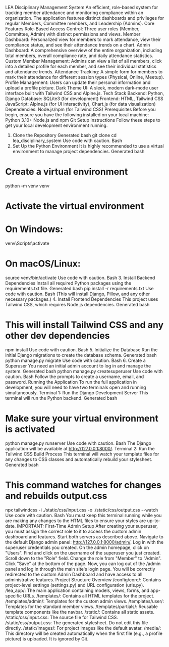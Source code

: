 LEA Disciplinary Management System
An efficient, role-based system for tracking member attendance and monitoring compliance within an organization. The application features distinct dashboards and privileges for regular Members, Committee members, and Leadership (Admins).
Core Features
Role-Based Access Control: Three user roles (Member, Committee, Admin) with distinct permissions and views.
Member Dashboard: Personalized view for members to mark attendance, view their compliance status, and see their attendance trends on a chart.
Admin Dashboard: A comprehensive overview of the entire organization, including total members, overall compliance rate, and daily attendance statistics.
Custom Member Management: Admins can view a list of all members, click into a detailed profile for each member, and see their individual statistics and attendance trends.
Attendance Tracking: A simple form for members to mark their attendance for different session types (Physical, Online, Meetup).
Profile Management: Users can update their personal information and upload a profile picture.
Dark Theme UI: A sleek, modern dark-mode user interface built with Tailwind CSS and Alpine.js.
Tech Stack
Backend: Python, Django
Database: SQLite3 (for development)
Frontend: HTML, Tailwind CSS
JavaScript: Alpine.js (for UI interactivity), Chart.js (for data visualization)
Dependencies: Node.js/npm (for Tailwind CSS)
Prerequisites
Before you begin, ensure you have the following installed on your local machine:
Python 3.10+
Node.js and npm
Git
Setup Instructions
Follow these steps to get your local development environment running.
1. Clone the Repository
Generated bash
git clone <repository-url>
cd lea_disciplinary_system
Use code with caution.
Bash
2. Set Up the Python Environment
It is highly recommended to use a virtual environment to manage project dependencies.
Generated bash
# Create a virtual environment
python -m venv venv

# Activate the virtual environment
# On Windows:
venv\Scripts\activate
# On macOS/Linux:
source venv/bin/activate
Use code with caution.
Bash
3. Install Backend Dependencies
Install all required Python packages using the requirements.txt file.
Generated bash
pip install -r requirements.txt
Use code with caution.
Bash
(This will install Django, Pillow, and any other necessary packages.)
4. Install Frontend Dependencies
This project uses Tailwind CSS, which requires Node.js dependencies.
Generated bash
# This will install Tailwind CSS and any other dev dependencies
npm install
Use code with caution.
Bash
5. Initialize the Database
Run the initial Django migrations to create the database schema.
Generated bash
python manage.py migrate
Use code with caution.
Bash
6. Create a Superuser
You need an initial admin account to log in and manage the system.
Generated bash
python manage.py createsuperuser
Use code with caution.
Bash
Follow the prompts to create a username, email, and password.
Running the Application
To run the full application in development, you will need to have two terminals open and running simultaneously.
Terminal 1: Run the Django Development Server
This terminal will run the Python backend.
Generated bash
# Make sure your virtual environment is activated
python manage.py runserver
Use code with caution.
Bash
The Django application will be available at http://127.0.0.1:8000/.
Terminal 2: Run the Tailwind CSS Build Process
This terminal will watch your template files for any changes to CSS classes and automatically rebuild your stylesheet.
Generated bash
# This command watches for changes and rebuilds output.css
npx tailwindcss -i ./static/css/input.css -o ./static/css/output.css --watch
Use code with caution.
Bash
You must keep this terminal running while you are making any changes to the HTML files to ensure your styles are up-to-date.
IMPORTANT: First-Time Admin Setup
After creating your superuser, you must assign the correct role to it to access the custom admin dashboard and features.
Start both servers as described above.
Navigate to the default Django admin panel: http://127.0.0.1:8000/admin/.
Log in with the superuser credentials you created.
On the admin homepage, click on "Users".
Find and click on the username of the superuser you just created.
Scroll down to the "Role" field.
Change the role from "Member" to "Admin".
Click "Save" at the bottom of the page.
Now, you can log out of the /admin panel and log in through the main site's login page. You will be correctly redirected to the custom Admin Dashboard and have access to all administrative features.
Project Structure Overview
/config/core/: Contains project-level settings (settings.py) and URL configuration (urls.py).
/lea_app/: The main application containing models, views, forms, and app-specific URLs.
/templates/: Contains all HTML templates for the project.
/templates/admin/: Templates for the custom admin views.
/templates/user/: Templates for the standard member views.
/templates/partials/: Reusable template components like the navbar.
/static/: Contains all static assets.
/static/css/input.css: The source file for Tailwind CSS.
/static/css/output.css: The generated stylesheet. Do not edit this file directly.
/static/images/: For project images like the default avatar.
/media/: This directory will be created automatically when the first file (e.g., a profile picture) is uploaded. It is ignored by Git.

